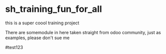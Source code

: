 # sh_training_fun_for_all
this is a super coool training project 

There are somemodule in here taken straight from odoo community, just as examples, please don't sue me

#test123
